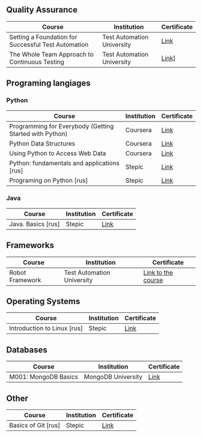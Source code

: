 ## Quality Assurance

| Course | Institution | Certificate |
| --- | --- | --- |
|Setting a Foundation for Successful Test Automation|Test Automation University|[Link](https://testautomationu.applitools.com/certificate/?id=ae0b90ac)|
|The Whole Team Approach to Continuous Testing|Test Automation University|[Link](https://testautomationu.applitools.com/certificate/?id=bc423680)]


## Programing langiages

### Python

| Course | Institution | Certificate |
| --- | --- | --- |
| Programming for Everybody (Getting Started with Python) |  Coursera | [Link](https://www.coursera.org/account/accomplishments/certificate/3LHRGZ2B4Z5B) |
| Python Data Structures |  Coursera | [Link](https://www.coursera.org/account/accomplishments/certificate/RJP79U54W4NY) |
| Using Python to Access Web Data |  Coursera | [Link](https://www.coursera.org/account/accomplishments/certificate/2DA9NQLTXQWN) |
|Python: fundamentals and applications [rus]|Stepic|[Link](https://stepik.org/cert/35420)|
|Programing on Python [rus]|Stepic|[Link](https://stepik.org/cert/25845)|

### Java

| Course | Institution | Certificate |
| --- | --- | --- |
|Java. Basics [rus]|Stepic|[Link](https://stepik.org/cert/163153)|

## Frameworks

| Course | Institution | Certificate |
| --- | --- | --- |
|Robot Framework|Test Automation University|[Link to the course](https://testautomationu.applitools.com/)|


## Operating Systems

| Course | Institution | Certificate |
| --- | --- | --- |
|Introduction to Linux [rus]|Stepic|[Link](https://stepik.org/cert/48194)|


## Databases

| Course | Institution | Certificate |
| --- | --- | --- |
|M001: MongoDB Basics| MongoDB University |[Link](http://university.mongodb.com/course_completion/af0fe8b5-c429-4e5b-903a-baa0bff1)|


## Other


| Course | Institution | Certificate |
| --- | --- | --- |
|Basics of Git [rus]|Stepic|[Link](https://stepik.org/cert/110020)|
